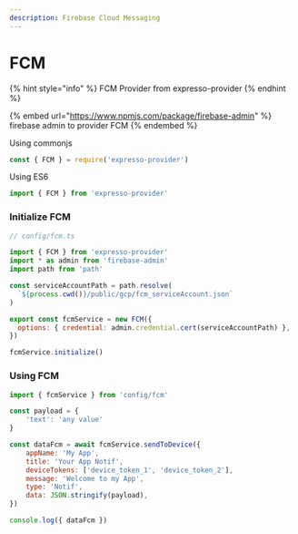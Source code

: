 ```yaml
---
description: Firebase Cloud Messaging
---
```


# FCM

{% hint style="info" %}
FCM Provider from expresso-provider
{% endhint %}

{% embed url="https://www.npmjs.com/package/firebase-admin" %}
firebase admin to provider FCM
{% endembed %}

Using commonjs

```javascript
const { FCM } = require('expresso-provider')
```

Using ES6

```javascript
import { FCM } from 'expresso-provider'
```

### Initialize FCM

```javascript
// config/fcm.ts

import { FCM } from 'expresso-provider'
import * as admin from 'firebase-admin'
import path from 'path'

const serviceAccountPath = path.resolve(
  `${process.cwd()}/public/gcp/fcm_serviceAccount.json`
)

export const fcmService = new FCM({
  options: { credential: admin.credential.cert(serviceAccountPath) },
})

fcmService.initialize()
```

### Using FCM

```javascript
import { fcmService } from 'config/fcm'

const payload = {
    'text': 'any value'
}

const dataFcm = await fcmService.sendToDevice({
    appName: 'My App',
    title: 'Your App Notif',
    deviceTokens: ['device_token_1', 'device_token_2'],
    message: 'Welcome to my App',
    type: 'Notif',
    data: JSON.stringify(payload),
})

console.log({ dataFcm })
```
